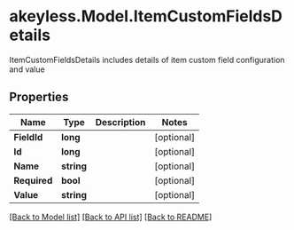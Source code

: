 # akeyless.Model.ItemCustomFieldsDetails
ItemCustomFieldsDetails includes details of item custom field configuration and value

## Properties

Name | Type | Description | Notes
------------ | ------------- | ------------- | -------------
**FieldId** | **long** |  | [optional] 
**Id** | **long** |  | [optional] 
**Name** | **string** |  | [optional] 
**Required** | **bool** |  | [optional] 
**Value** | **string** |  | [optional] 

[[Back to Model list]](../README.md#documentation-for-models) [[Back to API list]](../README.md#documentation-for-api-endpoints) [[Back to README]](../README.md)

